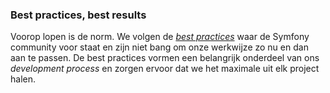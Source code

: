 ### Best practices, best results ###
Voorop lopen is de norm. We volgen de *[best practices](http://symfony.com/doc/current/best_practices/index.html)* waar de Symfony community voor staat en zijn niet bang om onze werkwijze zo nu en dan aan te passen. De best practices vormen een belangrijk onderdeel van ons *development process* en zorgen ervoor dat we het maximale uit elk project halen.
